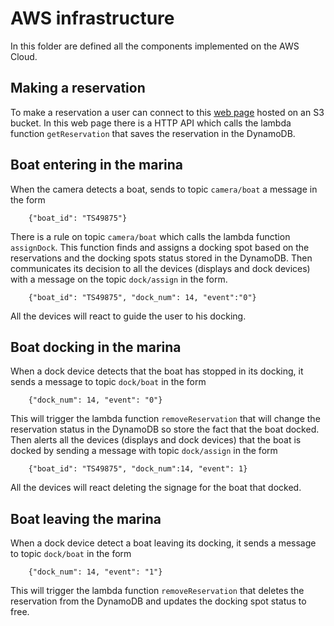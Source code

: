 # AWS infrastructure

In this folder are defined all the components implemented on the AWS Cloud.

## Making a reservation

To make a reservation a user can connect to this [web page](https://marinaserver.s3.amazonaws.com/dashboard.html) hosted on an S3 bucket. In this web page there is a HTTP API which calls the lambda function `getReservation` that saves the reservation in the DynamoDB.

## Boat entering in the marina

When the camera detects a boat, sends to topic `camera/boat` a message in the form

        {"boat_id": "TS49875"}

There is a rule on topic `camera/boat` which calls the lambda function `assignDock`. This function finds and assigns a docking spot based on the reservations and the docking spots status stored in the DynamoDB. Then communicates its decision to all the devices (displays and dock devices) with a message on the topic `dock/assign` in the form.

        {"boat_id": "TS49875", "dock_num": 14, "event":"0"}

All the devices will react to guide the user to his docking.

## Boat docking in the marina

When a dock device detects that the boat has stopped in its docking, it sends a message to topic `dock/boat` in the form

        {"dock_num": 14, "event": "0"}

This will trigger the lambda function `removeReservation` that will change the reservation status in the DynamoDB so store the fact that the boat docked. Then alerts all the devices (displays and dock devices) that the boat is docked by sending a message with topic `dock/assign` in the form

        {"boat_id": "TS49875", "dock_num":14, "event": 1}

All the devices will react deleting the signage for the boat that docked.

## Boat leaving the marina

When a dock device detect a boat leaving its docking, it sends a message to topic `dock/boat` in the form

        {"dock_num": 14, "event": "1"}

This will trigger the lambda function `removeReservation` that deletes the reservation from the DynamoDB and updates the docking spot status to free.
